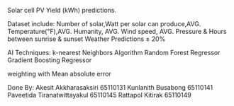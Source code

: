 Solar cell PV Yield (kWh) predictions.

Dataset include:
Number of solar,Watt per solar can produce,AVG. Temperature(℉),AVG. Humanity, AVG. Wind speed, AVG. Pressure & Hours between sunrise & sunset
Weather Predictions ± 20% 

AI Techniques:
k-nearest Neighbors Algorithm
Random Forest Regressor
Gradient Boosting Regressor

weighting with Mean absolute error

Done By: Akesit Akkharasaksiri 65110131 Kunlanith Busabong 65110141 Paveetida Tiranatwittayakul 65110145 Rattapol Kitirak 65110149
